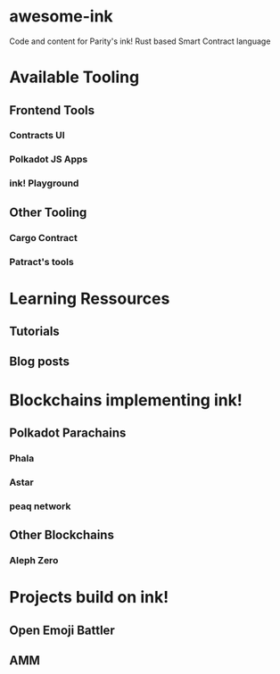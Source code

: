 # awesome-ink
Code and content for Parity's ink! Rust based Smart Contract language
# Available Tooling
## Frontend Tools
### Contracts UI
### Polkadot JS Apps
### ink! Playground
## Other Tooling
### Cargo Contract
### Patract's tools

# Learning Ressources
## Tutorials
## Blog posts

# Blockchains implementing ink!
## Polkadot Parachains
### Phala
### Astar
### peaq network
## Other Blockchains
### Aleph Zero

# Projects build on ink!
## Open Emoji Battler
## AMM


